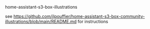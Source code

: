 home-assistant-s3-box-illustrations

see https://github.com/jlpouffier/home-assistant-s3-box-community-illustrations/blob/main/README.md for instructions
